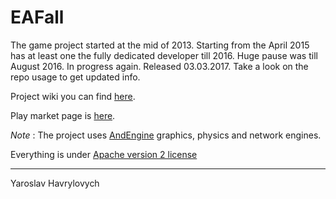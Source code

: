 # EAFall 

The game project started at the mid of 2013.
Starting from the April 2015 has at least one the fully dedicated developer till 2016.
Huge pause was till August 2016. In progress again. Released 03.03.2017.
Take a look on the repo usage to get updated info.

Project wiki you can find [here](https://bitbucket.org/yaroslav_havrylovych/eafall/wiki/Home).

Play market page is [here](https://play.google.com/store/apps/details?id=com.yaroslavlancelot.eafall).

*Note* :
The project uses [AndEngine](https://github.com/nicolasgramlich/AndEngine) graphics, physics and network engines.


Everything is under [Apache version 2 license](license.txt)


---------------------------------------
Yaroslav Havrylovych